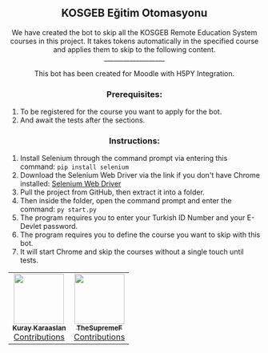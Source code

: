 ## <div align="center">KOSGEB Eğitim Otomasyonu</div>  
  

<div align="center">We have created the bot to skip all the KOSGEB Remote Education System courses in this project. It takes tokens automatically in the specified course and applies them to skip to the following content. </div>  
  

<div align="center">___________________

This bot has been created for Moodle with H5PY Integration.</div>  
  

### <div align="center">Prerequisites:
1. To be registered for the course you want to apply for the bot.
2. And await the tests after the sections.

</div>  
  

### <div align="center">Instructions:
1. Install Selenium through the command prompt via entering this command:
```pip install selenium```
2. Download the Selenium Web Driver via the link if you don't have Chrome installed:
[Selenium Web Driver](https://www.selenium.dev/documentation/webdriver/getting_started/install_drivers/)
3. Pull the project from GitHub, then extract it into a folder.
4. Then inside the folder, open the command prompt and enter the command: 
```py start.py```
5. The program requires you to enter your Turkish ID Number and your E-Devlet password.
6. The program requires you to define the course you want to skip with this bot.
7. It will start Chrome and skip the courses without a single touch until tests.
</div>  
  

<div align="center"><table><tr><width="100px">

<td align="center"><a href="https://github.com/kuraykaraaslan"><img src="https://avatars.githubusercontent.com/u/46302824?v=4?s=100" width="100px;" alt=""/><br /><sub><b>Kuray Karaaslan</b></sub></a><br /><a href="https://github.com/kuraykaraaslan/kosgeb-egitim-otomasyonu/commits?author=kuraykaraaslan" =">Contributions</a></td>

<td align="center"><a href="https://github.com/TheSupremeF"><img src="https://avatars.githubusercontent.com/u/70367976?v=4?s=100" width="100px;" alt=""/><br /><sub><b>TheSupremeF</b></sub></a><br /><a href="https://github.com/kuraykaraaslan/kosgeb-egitim-otomasyonu/commits?author=TheSupremeF" =">Contributions</a></td></tr>
</table></div>  

<br />